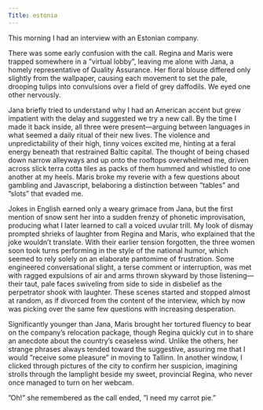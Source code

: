 ```yaml
---
Title: estonia
---
```

This morning I had an interview with an Estonian company. 

There was some early confusion with the call. Regina and Maris were trapped somewhere in a ”virtual lobby”, leaving me alone with Jana, a homely representative of Quality Assurance. Her floral blouse differed only slightly from the wallpaper, causing each movement to set the pale, drooping tulips into convulsions over a field of grey daffodils. We eyed one other nervously. 

Jana briefly tried to understand why I had an American accent but grew impatient with the delay and suggested we try a new call. By the time I made it back inside, all three were present—arguing between languages in what seemed a daily ritual of their new lives. The violence and unpredictability of their high, tinny voices excited me, hinting at a feral energy beneath that restrained Baltic capital. The thought of being chased down narrow alleyways and up onto the rooftops overwhelmed me, driven across slick terra cotta tiles as packs of them hummed and whistled to one another at my heels. Maris broke my reverie with a few questions about gambling and Javascript, belaboring a distinction between ”tables” and ”slots” that evaded me.

Jokes in English earned only a weary grimace from Jana, but the first mention of snow sent her into a sudden frenzy of phonetic improvisation, producing what I later learned to call a voiced uvular trill. My look of dismay prompted shrieks of laughter from Regina and Maris, who explained that the joke wouldn’t translate. With their earlier tension forgotten, the three women soon took turns performing in the style of the national humor, which seemed to rely solely on an elaborate pantomime of frustration. Some engineered conversational slight, a terse comment or interruption, was met with ragged expulsions of air and arms thrown skyward by those listening—their taut, pale faces swiveling from side to side in disbelief as the perpetrator shook with laughter. These scenes started and stopped almost at random, as if divorced from the content of the interview, which by now was picking over the same few questions with increasing desperation.

Significantly younger than Jana, Maris brought her tortured fluency to bear on the company’s relocation package, though Regina quickly cut in to share an anecdote about the country’s ceaseless wind. Unlike the others, her strange phrases always tended toward the suggestive, assuring me that I would ”receive some pleasure” in moving to Tallinn. In another window, I clicked through pictures of the city to confirm her suspicion, imagining strolls through the lamplight beside my sweet, provincial Regina, who never once managed to turn on her webcam. 

”Oh!” she remembered as the call ended, ”I need my carrot pie.”
